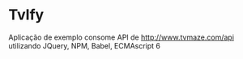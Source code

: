 # TvIfy
Aplicação de exemplo consome API de http://www.tvmaze.com/api utilizando JQuery, NPM, Babel, ECMAscript 6

